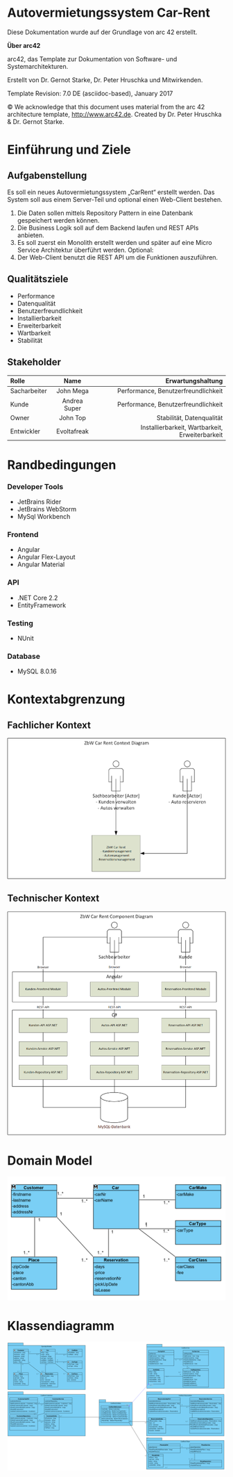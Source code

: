 Autovermietungssystem Car-Rent
======================

Diese Dokumentation wurde auf der Grundlage von arc 42 erstellt.

**Über arc42**

arc42, das Template zur Dokumentation von Software- und
Systemarchitekturen.

Erstellt von Dr. Gernot Starke, Dr. Peter Hruschka und Mitwirkenden.

Template Revision: 7.0 DE (asciidoc-based), January 2017

© We acknowledge that this document uses material from the arc 42
architecture template, <http://www.arc42.de>. Created by Dr. Peter
Hruschka & Dr. Gernot Starke.

Einführung und Ziele
====================

Aufgabenstellung
----------------
Es soll ein neues Autovermietungssystem „CarRent“ erstellt werden. Das System soll aus einem Server-Teil und
optional einen Web-Client bestehen.
1. Die Daten sollen mittels Repository Pattern in eine Datenbank gespeichert werden können.
2. Die Business Logik soll auf dem Backend laufen und REST APIs anbieten.
3. Es soll zuerst ein Monolith erstellt werden und später auf eine Micro Service Architektur überführt
werden.
Optional:
4. Der Web-Client benutzt die REST API um die Funktionen auszuführen.

Qualitätsziele
--------------
* Performance
* Datenqualität
* Benutzerfreundlichkeit
* Installierbarkeit
* Erweiterbarkeit
* Wartbarkeit
* Stabilität

Stakeholder
-----------

| Rolle | Name| Erwartungshaltung |
| :--- | :----: | ---: |
| Sacharbeiter | John Mega | Performance, Benutzerfreundlichkeit |
| Kunde | Andrea Super | Performance, Benutzerfreundlichkeit |
| Owner | John Top | Stabilität, Datenqualität |
| Entwickler | Evoltafreak | Installierbarkeit, Wartbarkeit, Erweiterbarkeit |

Randbedingungen
===============
### Developer Tools
* JetBrains Rider
* JetBrains WebStorm
* MySql Workbench

### Frontend
* Angular
* Angular Flex-Layout
* Angular Material

### API
* .NET Core 2.2
* EntityFramework

### Testing
* NUnit

### Database
* MySQL 8.0.16             

Kontextabgrenzung
=================

Fachlicher Kontext
------------------
![alt text](./Images/CarRent_ContextDiagram.png "ContextDiagram")

Technischer Kontext
-------------------
![alt text](./Images/CarRent_ComponentDiagram.png "ComponentDiagram")

Domain Model
=============
![alt text](./Images/CarRent_DomainModel.png "DomainModel")

Klassendiagramm
=============
![alt text](./Images/CarRent_ClassDiagram.png "ClassDiagram")
